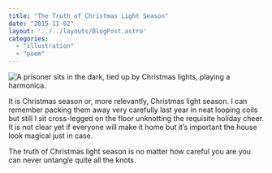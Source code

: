```yaml
---
title: "The Truth of Christmas Light Season"
date: "2015-11-02"
layout: '../../layouts/BlogPost.astro'
categories: 
  - "illustration"
  - "poem"
---
```


![A prisoner sits in the dark, tied up by Christmas lights, playing a harmonica.](/assets/images/Week-45-b.jpg)

It is Christmas season or, more relevantly, Christmas light season. I can remember packing them away very carefully last year in neat looping coils but still I sit cross-legged on the floor unknotting the requisite holiday cheer. It is not clear yet if everyone will make it home but it’s important the house look magical just in case.

The truth of Christmas light season is no matter how careful you are you can never untangle quite all the knots.
